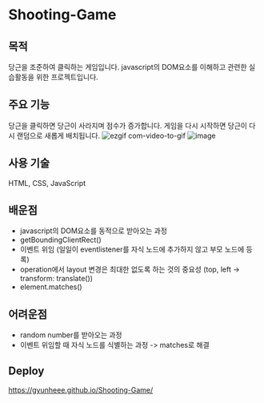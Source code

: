 # Shooting-Game
## 목적 
당근을 조준하여 클릭하는 게임입니다. javascript의 DOM요소를 이해하고 관련한 실습활동을 위한 프로젝트입니다. 
## 주요 기능
당근을 클릭하면 당근이 사라지며 점수가 증가합니다. 게임을 다시 시작하면 당근이 다시 랜덤으로 새롭게 배치됩니다. 
![ezgif com-video-to-gif](https://user-images.githubusercontent.com/92011224/217183116-3bc66677-fabe-422d-b6e3-60a7e208a0de.gif)
![image](https://user-images.githubusercontent.com/92011224/217183168-c12d2089-623d-4f79-9a7e-d574fba93af4.png)
## 사용 기술
HTML, CSS, JavaScript
## 배운점
* javascript의 DOM요소를 동적으로 받아오는 과정
* getBoundingClientRect()
* 이벤트 위임 (일일이 eventlistener를 자식 노드에 추가하지 않고 부모 노드에 등록)
* operation에서 layout 변경은 최대한 없도록 하는 것의 중요성 (top, left -> transform: translate())
* element.matches()
## 어려운점
* random number를 받아오는 과정
* 이벤트 위임할 때 자식 노드를 식별하는 과정 -> matches로 해결
## Deploy
https://gyunheee.github.io/Shooting-Game/

